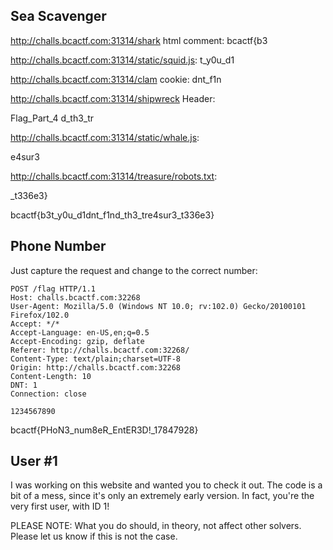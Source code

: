## Sea Scavenger

http://challs.bcactf.com:31314/shark html comment:
bcactf{b3

http://challs.bcactf.com:31314/static/squid.js:
t_y0u_d1


http://challs.bcactf.com:31314/clam cookie:
dnt_f1n

http://challs.bcactf.com:31314/shipwreck Header:

Flag_Part_4
	d_th3_tr

http://challs.bcactf.com:31314/static/whale.js:

e4sur3

http://challs.bcactf.com:31314/treasure/robots.txt:

_t336e3}

bcactf{b3t_y0u_d1dnt_f1nd_th3_tre4sur3_t336e3}

## Phone Number

Just capture the request and change to the correct number:

```http
POST /flag HTTP/1.1
Host: challs.bcactf.com:32268
User-Agent: Mozilla/5.0 (Windows NT 10.0; rv:102.0) Gecko/20100101 Firefox/102.0
Accept: */*
Accept-Language: en-US,en;q=0.5
Accept-Encoding: gzip, deflate
Referer: http://challs.bcactf.com:32268/
Content-Type: text/plain;charset=UTF-8
Origin: http://challs.bcactf.com:32268
Content-Length: 10
DNT: 1
Connection: close

1234567890
```

bcactf{PHoN3_num8eR_EntER3D!_17847928}

## User #1

I was working on this website and wanted you to check it out. The code is a bit of a mess, since it's only an extremely early version. In fact, you're the very first user, with ID 1!

PLEASE NOTE: What you do should, in theory, not affect other solvers. Please let us know if this is not the case.

